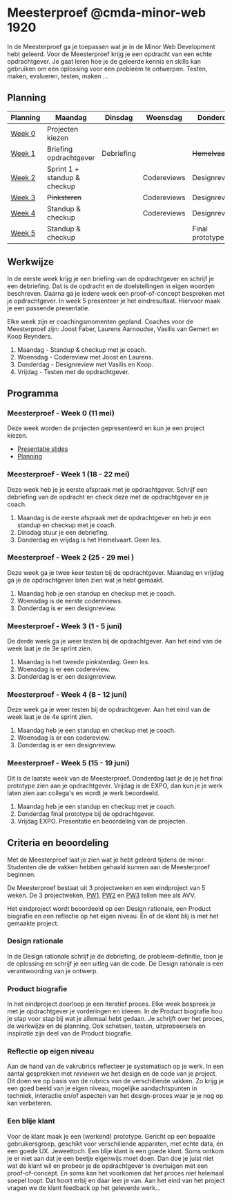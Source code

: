 # Meesterproef @cmda-minor-web 1920

In de Meesterproef ga je toepassen wat je in de Minor Web Development hebt geleerd.
Voor de Meesterproef krijg je een opdracht van een echte opdrachtgever.
Je gaat leren hoe je de geleerde kennis en skills kan gebruiken om een oplossing voor een probleem te ontwerpen. Testen, maken, evalueren, testen, maken ...

<!-- Je kan kiezen uit verschillende projecten. Hier ga je 5 weken aan werken.  Voor de Meesterproef geef je met een eerste, tweede keuze en derde keuze aan welk project je graag wil doen. Daarna wordt door de coaches een indeling gemaakt. -->


## Planning

| Planning | Maandag | Dinsdag | Woensdag | Donderdag | Vrijdag |
|---|---|---|---|---|---|
| <a href=#meesterproef---week-0>Week 0</a> | Projecten kiezen |   |   |   |   |
| <a href=#meesterproef---week-1>Week 1</a> | Briefing opdrachtgever | Debriefing |   | <del>Hemelvaart</del> | <del>Hemelvaart</del> |
| <a href=#meesterproef---week-2>Week 2</a> | Sprint 1 + standup & checkup |   | Codereviews | Designreviews | Sprint 2 |
| <a href=#meesterproef---week-3>Week 3</a> | <del>Pinksteren</del> |   | Codereviews | Designreviews | Sprint 3 |
| <a href=#meesterproef---week-4>Week 4</a> | Standup & checkup |   | Codereviews | Designreviews | Sprint 4 |
| <a href=#meesterproef---week-5>Week 5</a> | Standup & checkup |   |  | Final prototype  | EXPO |



## Werkwijze

In de eerste week krijg je een briefing van de opdrachtgever en schrijf je een debriefing.
Dat is de opdracht en de doelstellingen in eigen woorden beschreven.
Daarna ga je iedere week een proof-of-concept bespreken met je opdrachtgever.
In week 5 presenteer je het eindresultaat.
Hiervoor maak je een passende presentatie.

Elke week zijn er coachingsmomenten gepland.
Coaches voor de Meesterproef zijn: Joost Faber, Laurens Aarnoudse, Vasilis van Gemert en Koop Reynders.

1. Maandag - Standup & checkup met je coach.
2. Woensdag - Codereview met Joost en Laurens.
3. Donderdag - Designreview met Vasilis en Koop.
4. Vrijdag - Testen met de opdrachtgever.


## Programma

### Meesterproef - Week 0 (11 mei)
Deze week worden de projecten gepresenteerd en kun je een project kiezen.


- [Presentatie slides](https://docs.google.com/presentation/d/1cMSx0X2GEiu5WfBdRT2i9Jly3MxVHs0V-USg9hH4p2M/edit?usp=sharing)  
- [Planning](https://docs.google.com/spreadsheets/d/1Oy8f5TSDYUA_qSwfTtYQTGjkNMUM0wAZDqDPHqgRpi4/edit?usp=sharing)



### Meesterproef - Week 1 (18 - 22 mei)
Deze week heb je je eerste afspraak met je opdrachtgever.
Schrijf een debriefing van de opdracht en check deze met de opdrachtgever en je coach.

1. Maandag is de eerste afspraak met de opdrachtgever en heb je een standup en checkup met je coach.
2. Dinsdag stuur je een debriefing.
3. Donderdag en vrijdag is het Hemelvaart. Geen les.




### Meesterproef - Week 2 (25 - 29 mei )
Deze week ga je twee keer testen bij de opdrachtgever.
Maandag en vrijdag ga je de opdrachtgever laten zien wat je hebt gemaakt.

1. Maandag heb je een standup en checkup met je coach.
2. Woensdag is de eerste codereviews.
3. Donderdag is er een designreview.




### Meesterproef - Week 3 (1 - 5 juni)
De derde week ga je weer testen bij de opdrachtgever. Aan het eind van de week laat je de 3e sprint zien.


1. Maandag is het tweede pinksterdag. Geen les.
2. Woensdag is er een codereview.
3. Donderdag is er een designreview.



### Meesterproef - Week 4 (8 - 12 juni)
Deze week ga je weer testen bij de opdrachtgever. Aan het eind van de week laat je de 4e sprint zien.

1. Maandag heb je een standup en checkup met je coach.
2. Woensdag is er een codereview.
3. Donderdag is er een designreview.



### Meesterproef - Week 5 (15 - 19 juni)
Dit is de laatste week van de Meesterproef. Donderdag laat je de je het final prototype zien aan je opdrachtgever. Vrijdag is de EXPO, dan kun je je werk laten zien aan collega's en wordt je werk beoordeeld.

1. Maandag heb je een standup en checkup met je coach.
2. Donderdag final prototype bij de opdrachtgever.
3. Vrijdag EXPO. Presentatie en beoordeling van de projecten.





## Criteria en beoordeling

Met de Meesterproef laat je zien wat je hebt geleerd tijdens de minor.
Studenten die de vakken hebben gehaald kunnen aan de Meesterproef beginnen.

De Meesterproef bestaat uit 3 projectweken en een eindproject van 5 weken.
De 3 projectweken,
[PW1](https://github.com/cmda-minor-web/project-1-1920),
[PW2](https://github.com/cmda-minor-web/project-2-1920) en
[PW3](https://github.com/cmda-minor-web/project-3-1920) tellen mee als AVV.

Het eindproject wordt beoordeeld op een Design rationale, een Product biografie en een reflectie op het eigen niveau.
Én of de klant blij is met het gemaakte project.

### Design rationale
In de Design rationale schrijf je de debriefing, de probleem-definitie, toon je de oplossing en schrijf je een uitleg van de code.
De Design rationale is een verantwoording van je ontwerp.

### Product biografie
In het eindproject doorloop je een iteratief proces.
Elke week bespreek je met je opdrachtgever je vorderingen en ideeen.
In de Product biografie hou je stap voor stap bij wat je allemaal hebt gedaan.
Je schrijft over het proces, de werkwijze en de planning.
Ook schetsen, testen, uitprobeersels en inspiratie zijn deel van de Product biografie.

### Reflectie op eigen niveau
Aan de hand van de vakrubrics reflecteer je systematisch op je werk.
In een aantal gesprekken met _reviewen_ we het design en de code van je project.
Dit doen we op basis van de rubrics van de verschillende vakken.
Zo krijg je een goed beeld van je eigen niveau, mogelijke aandachtspunten in techniek, interactie en/of aspecten van het design-proces waar je je nog op kan verbeteren.

### Een blije klant
Voor de klant maak je een (werkend) prototype. Gericht op een bepaalde gebruikersgroep, geschikt voor verschillende apparaten, met echte data, én een goede UX.
Jeweettoch.
Een blije klant is een goede klant.
Soms ontkom je er niet aan dat je een beetje eigenwijs moet doen.
Dan doe je juist niet wat de klant wil en probeer je de opdrachtgever te overtuigen met een proof-of-concept.
En soms kan het voorkomen dat het proces niet helemaal soepel loopt.
Dat hoort erbij en daar leer je van.
Aan het eind van het project vragen we de klant feedback op het geleverde werk...

<!-- Add a link to your live demo in Github Pages 🌐-->

<!-- ☝️ replace this description with a description of your own work -->

<!-- replace the code in the /docs folder with your own, so you can showcase your work with GitHub Pages 🌍 -->

<!-- Add a nice poster image here at the end of the week, showing off your shiny frontend 📸 -->

<!-- Maybe a table of contents here? 📚 -->

<!-- How about a section that describes how to install this project? 🤓 -->

<!-- ...but how does one use this project? What are its features 🤔 -->

<!-- Maybe a checklist of done stuff and stuff still on your wishlist? ✅ -->

<!-- How about a license here? 📜 (or is it a licence?) 🤷 -->
